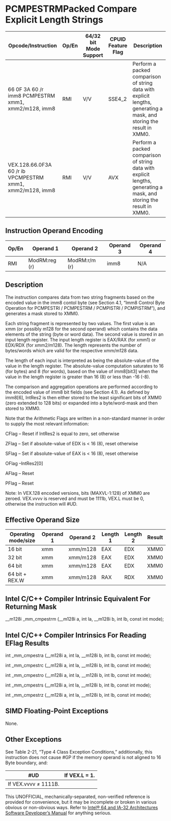 # PCMPESTRM**Packed Compare Explicit Length Strings**

| Opcode/Instruction                                        | Op/En | 64/32 bit Mode Support | CPUID Feature Flag | Description                                                                                                          |
| --------------------------------------------------------- | ----- | ---------------------- | ------------------ | -------------------------------------------------------------------------------------------------------------------- |
| 66 0F 3A 60 /r imm8 PCMPESTRM xmm1, xmm2/m128, imm8       | RMI   | V/V                    | SSE4_2             | Perform a packed comparison of string data with explicit lengths, generating a mask, and storing the result in XMM0. |
| VEX.128.66.0F3A 60 /r ib VPCMPESTRM xmm1, xmm2/m128, imm8 | RMI   | V/V                    | AVX                | Perform a packed comparison of string data with explicit lengths, generating a mask, and storing the result in XMM0. |

## Instruction Operand Encoding

| Op/En | Operand 1     | Operand 2     | Operand 3 | Operand 4 |
| ----- | ------------- | ------------- | --------- | --------- |
| RMI   | ModRM:reg (r) | ModRM:r/m (r) | imm8      | N/A       |

## Description

The instruction compares data from two string fragments based on the encoded value in the imm8 contol byte (see Section 4.1, “Imm8 Control Byte Operation for PCMPESTRI / PCMPESTRM / PCMPISTRI / PCMPISTRM”), and generates a mask stored to XMM0.

Each string fragment is represented by two values. The first value is an xmm (or possibly m128 for the second operand) which contains the data elements of the string (byte or word data). The second value is stored in an input length register. The input length register is EAX/RAX (for xmm1) or EDX/RDX (for xmm2/m128). The length represents the number of bytes/words which are valid for the respective xmm/m128 data.

The length of each input is interpreted as being the absolute-value of the value in the length register. The absolute-value computation saturates to 16 (for bytes) and 8 (for words), based on the value of imm8[bit3] when the value in the length register is greater than 16 (8) or less than -16 (-8).

The comparison and aggregation operations are performed according to the encoded value of imm8 bit fields (see Section 4.1). As defined by imm8[6], IntRes2 is then either stored to the least significant bits of XMM0 (zero extended to 128 bits) or expanded into a byte/word-mask and then stored to XMM0.

Note that the Arithmetic Flags are written in a non-standard manner in order to supply the most relevant information:

CFlag – Reset if IntRes2 is equal to zero, set otherwise

ZFlag – Set if absolute-value of EDX is < 16 (8), reset otherwise

SFlag – Set if absolute-value of EAX is < 16 (8), reset otherwise

OFlag –IntRes2[0]

AFlag – Reset

PFlag – Reset

Note: In VEX.128 encoded versions, bits (MAXVL-1:128) of XMM0 are zeroed. VEX.vvvv is reserved and must be 1111b, VEX.L must be 0, otherwise the instruction will #​​​UD.

## Effective Operand Size

| Operating mode/size | Operand 1 | Operand 2 | Length 1 | Length 2 | Result |
| ------------------- | --------- | --------- | -------- | -------- | ------ |
| 16 bit              | xmm       | xmm/m128  | EAX      | EDX      | XMM0   |
| 32 bit              | xmm       | xmm/m128  | EAX      | EDX      | XMM0   |
| 64 bit              | xmm       | xmm/m128  | EAX      | EDX      | XMM0   |
| 64 bit + REX.W      | xmm       | xmm/m128  | RAX      | RDX      | XMM0   |

## Intel C/C++ Compiler Intrinsic Equivalent For Returning Mask

\_\_m128i \_mm_cmpestrm (\_\_m128i a, int la, \_\_m128i b, int lb, const int mode);

## Intel C/C++ Compiler Intrinsics For Reading EFlag Results

int \_mm_cmpestra (\_\_m128i a, int la, \_\_m128i b, int lb, const int mode);

int \_mm_cmpestrc (\_\_m128i a, int la, \_\_m128i b, int lb, const int mode);

int \_mm_cmpestro (\_\_m128i a, int la, \_\_m128i b, int lb, const int mode);

int \_mm_cmpestrs (\_\_m128i a, int la, \_\_m128i b, int lb, const int mode);

int \_mm_cmpestrz (\_\_m128i a, int la, \_\_m128i b, int lb, const int mode);

## SIMD Floating-Point Exceptions

None.

## Other Exceptions

See Table 2-21, “Type 4 Class Exception Conditions,” additionally, this instruction does not cause #​​​​GP if the memory operand is not aligned to 16 Byte boundary, and:

| #​​​UD               | If VEX.L = 1. |
| -------------------- | ------------- |
| If VEX.vvvv ≠ 1111B. |

This UNOFFICIAL, mechanically-separated, non-verified reference is provided for convenience, but it may be
incomplete or broken in various obvious or non-obvious
ways. Refer to [Intel® 64 and IA-32 Architectures Software Developer’s Manual](https://software.intel.com/en-us/download/intel-64-and-ia-32-architectures-sdm-combined-volumes-1-2a-2b-2c-2d-3a-3b-3c-3d-and-4) for anything serious.
